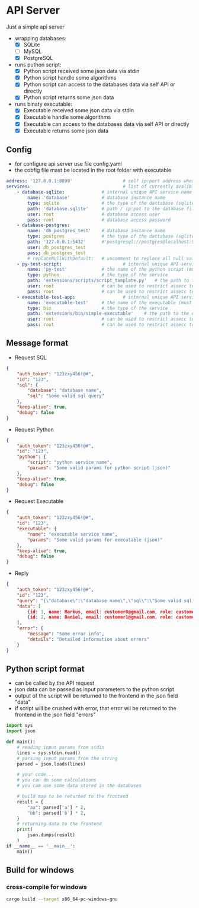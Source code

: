 # API Server

Just a simple api server

- wrapping databases:
  - [x] SQLite
  - [ ] MySQL
  - [x] PostgreSQL
- runs puthon script:
  - [x] Python script received some json data via stdin
  - [x] Python script handle some algorithms
  - [x] Python script can access to the databases data via self API or directly
  - [x] Python script returns some json data
- runs binaty executable:
  - [x] Executable received some json data via stdin
  - [x] Executable handle some algorithms
  - [x] Executable can access to the databases data via self API or directly
  - [x] Executable returns some json data

## Config

- for configure api server use file config.yaml
- the cobfig file mast be located in the root folder with executable

```yaml
address: '127.0.0.1:8899'                   # self ip:port address where API service will be alvalible
services:                                   # list of currently avalible API services
    - database-sqlite:              # internal unique API service name
        name: 'database'            # database instance name
        type: sqlite                # the type of the dattabase (sqlite/postgres/mysql)
        path: 'database.sqlite'     # path / ip:pot to the database file / host 
        user: root                  # database access user
        pass: root                  # database access password
    - database-postgres:
        name: 'db_postgres_test'    # database instance name
        type: postgres              # the type of the dattabase (sqlite/postgres/mysql)
        path: '127.0.0.1:5432'      #'postgresql://postgres@localhost:5433' 
        user: db_postgres_test
        pass: db_postgres_test
        # replaceNullWithDefault:   # uncomment to replace all null values received from the database with default walue
    - py-test-script:                       # internal unique API service name
        name: 'py-test'             # the name of the python script (must be specified in the API request, field 'path')
        type: python                # the type of the service
        path: 'extensions/scripts/script_tamplate.py'   # the path to the python script file
        user: root                  # can be used to restrict assecc to the python script
        pass: root                  # can be used to restrict assecc to the python script
    - executable-test-app:                  # internal unique API service name
        name: 'executable-test'     # the name of the exequtable (must be specified in the API request, field 'path')
        type: bin                   # the type of the service
        path: 'extensions/bin/simple-executable'    # the path to the extension exequtable file
        user: root                  # can be used to restrict assecc to the python script
        pass: root                  # can be used to restrict assecc to the python script
```

## Message format

- Request SQL

```json
{
    "auth_token": "123zxy456!@#",
    "id": "123",
    "sql": {
        "database": "database name",
        "sql": "Some valid sql query"
    },
    "keep-alive": true,
    "debug": false
}
```

- Request Python

```json
{
    "auth_token": "123zxy456!@#",
    "id": "123",
    "python": {
        "script": "python service name",
        "params": "Some valid params for python script (json)"
    },
    "keep-alive": true,
    "debug": false
}
```

- Request Executable

```json
{
    "auth_token": "123zxy456!@#",
    "id": "123",
    "executable": {
        "name": "executable service name",
        "params": "Some valid params for executable (json)"
    },
    "keep-alive": true,
    "debug": false
}
```

- Reply

```json
{
    "auth_token": "123zxy456!@#",
    "id": "123",
    "query": "{\"database\":\"database name\",\"sql\":\"Some valid sql query\"}",       - if "debug" is true in the request
    "data": [
        {id: 1, name: Markus, email: customer0@gmail.com, role: customer, created: 2023-10-29T22:18:23.977900}, 
        {id: 2, name: Daniel, email: customer1@gmail.com, role: customer, created: 2023-10-29T22:18:23.977900}
    ],
    "error": {
        "message": "Some error info",
        "details": "Detailed information about errors"                                  - if "debug" is true in the request
    }
}
```

## Python script format

- can be called by the API request
- json data can be passed as input parameters to the python script
- output of the script will be returned to the frontend in the json field "data"
- if script will be crushed with error, that error wil be returned to the frontend in the json field "errors"

```python
import sys
import json

def main():
    # reading input params from stdin
    lines = sys.stdin.read()
    # parsing input params from the string
    parsed = json.loads(lines)

    # your code...
    # you can do some calculations
    # you cam use some data stored in the databases

    # build map to be returned to the frontend
    result = {
        "aa": parsed['a'] * 2,
        "bb": parsed['b'] * 2,
    }
    # returning data to the frontend
    print(
        json.dumps(result)
    )
if __name__ == '__main__':
    main()
```

## Build for windows

### cross-compile for windows

```bash
cargo build --target x86_64-pc-windows-gnu
```
